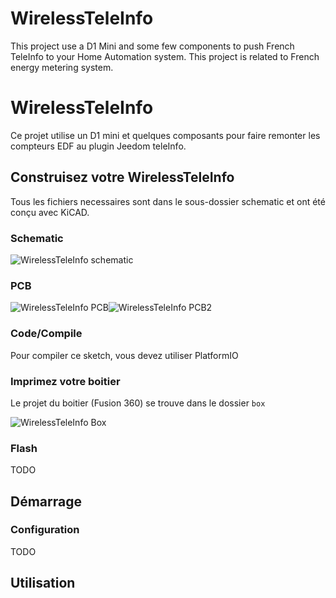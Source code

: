 # WirelessTeleInfo
This project use a D1 Mini and some few components to push French TeleInfo to your Home Automation system.
This project is related to French energy metering system.

# WirelessTeleInfo
Ce projet utilise un D1 mini et quelques composants pour faire remonter les compteurs EDF au plugin Jeedom teleInfo.


## Construisez votre WirelessTeleInfo

Tous les fichiers necessaires sont dans le sous-dossier schematic et ont été conçu avec KiCAD.

### Schematic

![WirelessTeleInfo schematic](https://raw.github.com/Domochip/WirelessTeleInfo/master/img/schematic.jpg)

### PCB

![WirelessTeleInfo PCB](https://raw.github.com/Domochip/WirelessTeleInfo/master/img/pcb.jpg)![WirelessTeleInfo PCB2](https://raw.github.com/Domochip/WirelessTeleInfo/master/img/pcb2.jpg)

### Code/Compile
Pour compiler ce sketch, vous devez utiliser PlatformIO

### Imprimez votre boitier

Le projet du boitier (Fusion 360) se trouve dans le dossier `box` 

![WirelessTeleInfo Box](https://raw.github.com/Domochip/WirelessTeleInfo/master/img/box.jpg)

### Flash

TODO

## Démarrage

### Configuration

TODO

## Utilisation
